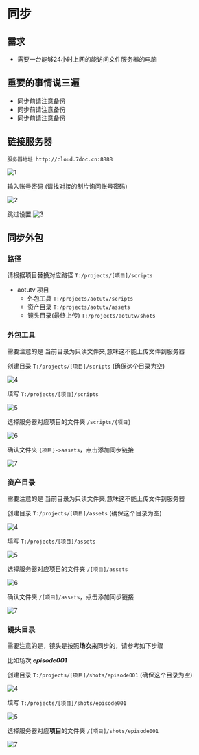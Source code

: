 # 同步
## 需求

* 需要一台能够24小时上网的能访问文件服务器的电脑

## 重要的事情说三遍
* 同步前请注意备份
* 同步前请注意备份
* 同步前请注意备份


## 链接服务器
`服务器地址 http://cloud.7doc.cn:8888`

![1](images/1.png)

输入账号密码 (请找对接的制片询问账号密码)

![2](images/2.png)

跳过设置
![3](images/3.png)






## 同步外包

### 路径
请根据项目替换对应路径 `T:/projects/[项目]/scripts` 

- aotutv 项目 
    - 外包工具 `T:/projects/aotutv/scripts` 
    - 资产目录 `T:/projects/aotutv/assets` 
    - 镜头目录(最终上传) `T:/projects/aotutv/shots`  


### **外包工具**
需要注意的是 当前目录为只读文件夹,意味这不能上传文件到服务器

创建目录 `T:/projects/[项目]/scripts` (确保这个目录为空)

![4](images/4.png)

填写 `T:/projects/[项目]/scripts`

![5](images/5.png)

选择服务器对应项目的文件夹 `/scripts/{项目}`

![6](images/9.png)

确认文件夹 `{项目}->assets`，点击添加同步链接

![7](images/7.png)


### **资产目录**
需要注意的是 当前目录为只读文件夹,意味这不能上传文件到服务器

创建目录 `T:/projects/[项目]/assets` (确保这个目录为空)

![4](images/4.png)

填写 `T:/projects/[项目]/assets`

![5](images/5.png)

选择服务器对应项目的文件夹 `/[项目]/assets`

![6](images/6.png)

确认文件夹 `/[项目]/assets`，点击添加同步链接

![7](images/7.png)


### **镜头目录**
需要注意的是，镜头是按照**场次**来同步的，请参考如下步骤

比如场次 ***episode001***

创建目录 `T:/projects/[项目]/shots/episode001` (确保这个目录为空)

![4](images/4.png)

填写 `T:/projects/[项目]/shots/episode001`

![5](images/5.png)

选择服务器对应**项目**的文件夹 `/[项目]/shots/episode001`

![7](images/8.png)